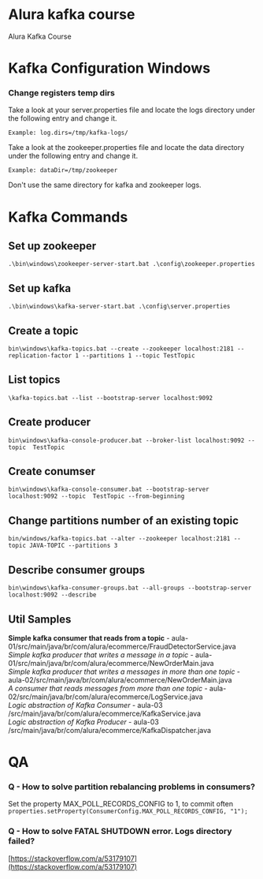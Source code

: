 # Alura kafka course
Alura Kafka Course


# Kafka Configuration Windows

### Change registers temp dirs

Take a look at your server.properties file and locate the logs directory under the following entry and change it.

`Example:
log.dirs=/tmp/kafka-logs/`

Take a look at the zookeeper.properties file and locate the data directory under the following entry and change it.

`Example:
dataDir=/tmp/zookeeper`

Don't use the same directory for kafka and zookeeper logs.

# Kafka Commands

## Set up zookeeper

`.\bin\windows\zookeeper-server-start.bat .\config\zookeeper.properties
`

## Set up kafka

`.\bin\windows\kafka-server-start.bat .\config\server.properties
`
## Create a topic

`bin\windows\kafka-topics.bat --create --zookeeper localhost:2181 --replication-factor 1 --partitions 1 --topic TestTopic
`

## List topics

`\kafka-topics.bat --list --bootstrap-server localhost:9092
`

## Create producer

`bin\windows\kafka-console-producer.bat --broker-list localhost:9092 --topic  TestTopic
`
## Create conumser

`bin\windows\kafka-console-consumer.bat --bootstrap-server localhost:9092 --topic  TestTopic --from-beginning
`

## Change partitions number of an existing topic
`bin/windows/kafka-topics.bat --alter --zookeeper localhost:2181 --topic JAVA-TOPIC --partitions 3
`

## Describe consumer groups
`bin\windows\kafka-consumer-groups.bat --all-groups --bootstrap-server localhost:9092 --describe
`
## **Util Samples**
**Simple kafka consumer that reads from a topic** - aula-01/src/main/java/br/com/alura/ecommerce/FraudDetectorService.java
</br>
*Simple kafka producer that writes a message in a topic* - aula-01/src/main/java/br/com/alura/ecommerce/NewOrderMain.java
</br>
*Simple kafka producer that writes a messages in more than one topic* - aula-02/src/main/java/br/com/alura/ecommerce/NewOrderMain.java
</br>
*A consumer that reads messages from more than one topic* - aula-02/src/main/java/br/com/alura/ecommerce/LogService.java
</br>
*Logic abstraction of Kafka Consumer* -  aula-03 /src/main/java/br/com/alura/ecommerce/KafkaService.java
</br>
*Logic abstraction of Kafka Producer* -  aula-03 /src/main/java/br/com/alura/ecommerce/KafkaDispatcher.java
</br>

# QA

### Q - How to solve partition rebalancing problems in consumers?
Set the property MAX_POLL_RECORDS_CONFIG to 1, to commit often
`properties.setProperty(ConsumerConfig.MAX_POLL_RECORDS_CONFIG, "1");
`
### Q - How to solve FATAL SHUTDOWN error. Logs directory failed?
[https://stackoverflow.com/a/53179107](https://stackoverflow.com/a/53179107)
